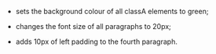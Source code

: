 - sets the background colour of all classA elements to green;

- changes the font size of all paragraphs to 20px;

- adds 10px of left padding to the fourth paragraph.